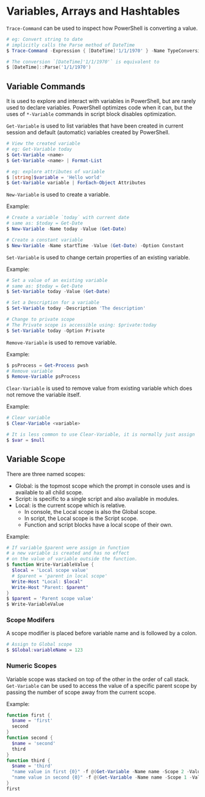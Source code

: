 # Variables, Arrays and Hashtables

`Trace-Command` can be used to inspect how PowerShell is converting a value.

```powershell
# eg: Convert string to date
# implicitly calls the Parse method of DateTime
$ Trace-Command -Expression { [DateTime]'1/1/1970' } -Name TypeConversion -PSHost

# The conversion `[DateTime]'1/1/1970'` is equivalent to
$ [DateTime]::Parse('1/1/1970')
```

## Variable Commands

It is used to explore and interact with variables in PowerShell, but are rarely used to declare variables. PowerShell optimizes code when it can, but the uses of `*-Variable` commands in script block disables optimization.

`Get-Variable` is used to list variables that have been created in current session and default (automatic) variables created by PowerShell.

```powershell
# View the created variable
# eg: Get-Variable today
$ Get-Variable <name>
$ Get-Variable <name> | Format-List

# eg: explore attributes of variable
$ [string]$variable = 'Hello world'
$ Get-Variable variable | ForEach-Object Attributes
```

`New-Variable` is used to create a variable.

Example:

```powershell
# Create a variable `today` with current date
# same as: $today = Get-Date
$ New-Variable -Name today -Value (Get-Date)

# Create a constant variable
$ New-Variable -Name startTime -Value (Get-Date) -Option Constant
```

`Set-Variable` is used to change certain properties of an existing variable.

Example:

```powershell
# Set a value of an existing variable
# same as: $today = Get-Date
$ Set-Variable today -Value (Get-Date)

# Set a Description for a variable
$ Set-Variable today -Description 'The description'

# Change to private scope
# The Private scope is accessible using: $private:today
$ Set-Variable today -Option Private
```

`Remove-Variable` is used to remove variable.

Example:

```powershell
$ psProcess = Get-Process pwsh
# Remove variable
$ Remove-Variable psProcess
```

`Clear-Variable` is used to remove value from existing variable which does not remove the variable itself.

Example:

```powershell
# Clear variable
$ Clear-Variable <variable>

# It is less common to use Clear-Variable, it is normally just assign `null` to a variable
$ $var = $null
```

## Variable Scope

There are three named scopes:

- Global: is the topmost scope which the prompt in console uses and is available to all child scope.
- Script: is specific to a single script and also available in modules.
- Local: is the current scope which is relative.
  - In console, the Local scope is also the Global scope.
  - In script, the Local scope is the Script scope.
  - Function and script blocks have a local scope of their own.

Example:

```powershell
# If variable $parent were assign in function
# a new variable is created and has no effect
# on the value of variable outside the function.
$ function Write-VariableValue {
  $local = 'Local scope value'
  # $parent = 'parent in local scope'
  Write-Host "Local: $local"
  Write-Host "Parent: $parent"
}
$ $parent = 'Parent scope value'
$ Write-VariableValue
```

### Scope Modifers

A scope modifier is placed before variable name and is followed by a colon.

```powershell
# Assign to Global scope
$ $Global:variableName = 123
```

### Numeric Scopes

Variable scope was stacked on top of the other in the order of call stack. `Get-Variable` can be used to access the value of a specific parent scope by passing the number of scope away from the current scope.

Example:

```powershell
function first {
  $name = 'first'
  second
}
function second {
  $name = 'second'
  third
}
function third {
  $name = 'third'
  "name value in first {0}" -f @(Get-Variable -Name name -Scope 2 -ValueOnly)
  "name value in second {0}" -f @(Get-Variable -Name name -Scope 1 -ValueOnly)
}
first
```
